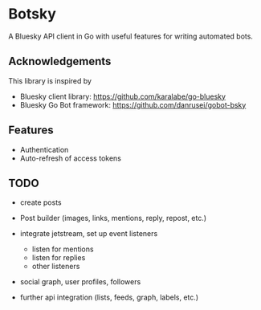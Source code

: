 # Botsky

A Bluesky API client in Go with useful features for writing automated bots.

## Acknowledgements

This library is inspired by

- Bluesky client library: https://github.com/karalabe/go-bluesky
- Bluesky Go Bot framework: https://github.com/danrusei/gobot-bsky

## Features

- Authentication
- Auto-refresh of access tokens

## TODO

- create posts
- Post builder (images, links, mentions, reply, repost, etc.)
- integrate jetstream, set up event listeners

  - listen for mentions
  - listen for replies
  - other listeners

- social graph, user profiles, followers

- further api integration (lists, feeds, graph, labels, etc.)
